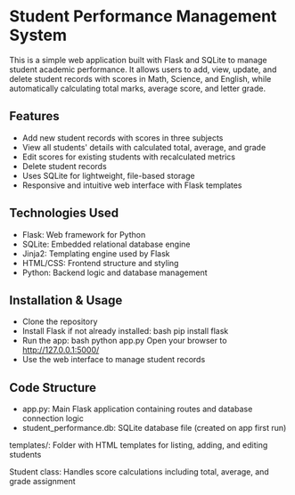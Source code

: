 # Student Performance Management System
This is a simple web application built with Flask and SQLite to manage student academic performance. It allows users to add, view, update, and delete student records with scores in Math, Science, and English, while automatically calculating total marks, average score, and letter grade.

## Features
- Add new student records with scores in three subjects
- View all students' details with calculated total, average, and grade
- Edit scores for existing students with recalculated metrics
- Delete student records
- Uses SQLite for lightweight, file-based storage
- Responsive and intuitive web interface with Flask templates

## Technologies Used
- Flask: Web framework for Python
- SQLite: Embedded relational database engine
- Jinja2: Templating engine used by Flask
- HTML/CSS: Frontend structure and styling
- Python: Backend logic and database management

## Installation & Usage
- Clone the repository
- Install Flask if not already installed:
bash
pip install flask
- Run the app:
bash
python app.py
Open your browser to http://127.0.0.1:5000/
- Use the web interface to manage student records

## Code Structure
- app.py: Main Flask application containing routes and database connection logic
- student_performance.db: SQLite database file (created on app first run)

templates/: Folder with HTML templates for listing, adding, and editing students

Student class: Handles score calculations including total, average, and grade assignment
